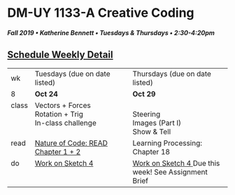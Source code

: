 # DM-UY 1133-A Creative Coding
##### Fall 2019 • Katherine Bennett • Tuesdays & Thursdays • 2:30-4:20pm 

## [Schedule Weekly Detail](Calendar.md) 

<table>
<tr>
<td>wk</td>
<td>Tuesdays (due on date listed)</td>
<td>Thursdays (due on date listed)</td>
</tr>
<!-- dates -->
<tr>
  <td valign="top">8</td>
  <td valign="top" width="48%"><strong>Oct 24</strong></td>
  <td valign="top" width="48%"><strong>Oct 29</strong></td>
</tr>
<!-- class -->
<tr>
	<td valign="top">class</td>
	<!-- day Tues -->
	<td valign="top" width="48%">
	Vectors + Forces <br>
	Rotation + Trig<br>
	In-class challenge <br>
	</td>
	<!-- day Thurs -->
	<td valign="top" width="48%">
		<strong> </strong> <br>
	Steering <br>
	Images (Part I)<br>
	Show & Tell <br>
	</td>
<!-- homework -->
<tr>
  <td valign="top">read</td>
  	<!-- day Tues -->
  	<td valign="top"> 
  	<a href ="http://natureofcode.com/">Nature of Code: READ Chapter 1 + 2 </a><br>
	</td>
  	<!-- day Thurs -->
  	<td valign="top"> 
  	Learning Processing: Chapter 18 <br>
  	</td>
 </tr>
 <!-- do -->
<tr>
  <td valign = "top">do</td>
	<!-- day Tues -->
 	<td valign = "top"> 
 		<a href = "Sketch_4.md"> Work on Sketch 4 </a> <br>		
 	</td>
  	<!-- day Thurs -->
  	<td valign = "top">
		<a href = "Sketch_4.md"> Work on Sketch 4 </a> Due this week! See Assignment Brief<br>
  	</td>	
</tr>
</table>